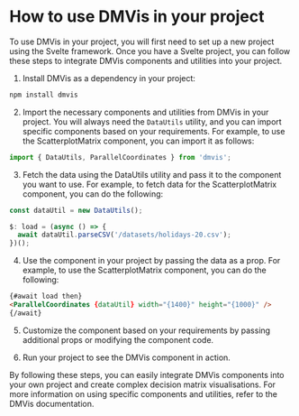 # How to use DMVis in your project

To use DMVis in your project, you will first need to set up a new project using the Svelte framework. Once you have a Svelte project, you can follow these steps to integrate DMVis components and utilities into your project.

1. Install DMVis as a dependency in your project:

```bash
npm install dmvis
```

2. Import the necessary components and utilities from DMVis in your project. You will always need the `DataUtils` utility, and you can import specific components based on your requirements. For example, to use the ScatterplotMatrix component, you can import it as follows:

```javascript
import { DataUtils, ParallelCoordinates } from 'dmvis';
```

3. Fetch the data using the DataUtils utility and pass it to the component you want to use. For example, to fetch data for the ScatterplotMatrix component, you can do the following:

```javascript
const dataUtil = new DataUtils();

$: load = (async () => {
  await dataUtil.parseCSV('/datasets/holidays-20.csv');
})();
```

4. Use the component in your project by passing the data as a prop. For example, to use the ScatterplotMatrix component, you can do the following:

```html
{#await load then}
<ParallelCoordinates {dataUtil} width="{1400}" height="{1000}" />
{/await}
```

5. Customize the component based on your requirements by passing additional props or modifying the component code.

6. Run your project to see the DMVis component in action.

By following these steps, you can easily integrate DMVis components into your own project and create complex decision matrix visualisations. For more information on using specific components and utilities, refer to the DMVis documentation.
